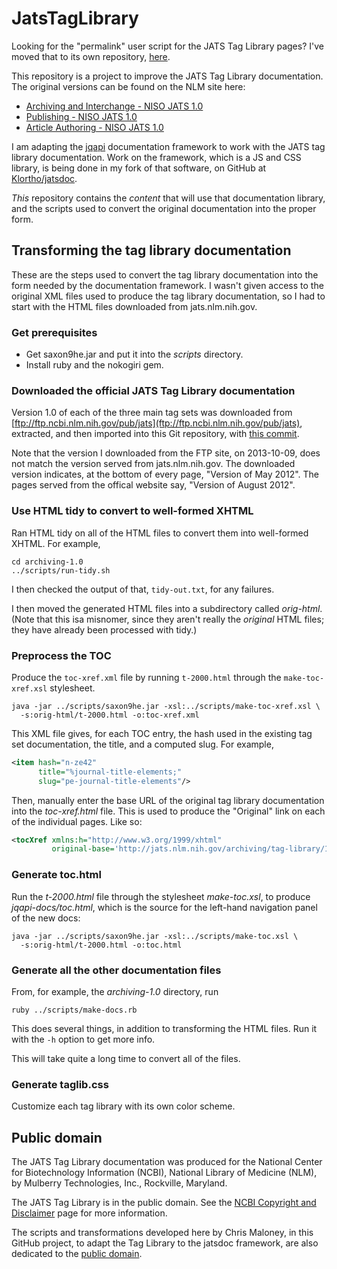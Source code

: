 ﻿JatsTagLibrary
==============

Looking for the "permalink" user script for the JATS Tag Library pages?  I've moved
that to its own repository, [here](https://github.com/Klortho/TagLibPermalink).

This repository is a project to improve the JATS
Tag Library documentation.  The original versions can be found on the NLM site here:

  * [Archiving and Interchange - NISO JATS
    1.0](http://jats.nlm.nih.gov/archiving/tag-library/1.0/)
  * [Publishing - NISO JATS 1.0](http://jats.nlm.nih.gov/publishing/tag-library/1.0/)
  * [Article Authoring - NISO JATS
    1.0](http://jats.nlm.nih.gov/articleauthoring/tag-library/1.0/)

I am adapting the [jqapi](http://jqapi.com/) documentation framework to work with
the JATS tag library documentation.  Work on the framework, which is a JS and CSS library,
is being done in my fork of that software, on GitHub at
[Klortho/jatsdoc](https://github.com/Klortho/jatsdoc).

*This* repository contains the *content* that will use that documentation library,
and the scripts used to convert the original documentation into the proper form.




Transforming the tag library documentation
------------------------------------------

These are the steps used to convert the tag library documentation into the form
needed by the documentation framework.  I wasn't given access to the original
XML files used to produce the tag library documentation, so I had to start with
the HTML files downloaded from jats.nlm.nih.gov.

### Get prerequisites

* Get saxon9he.jar and put it into the *scripts* directory.
* Install ruby and the nokogiri gem.

### Downloaded the official JATS Tag Library documentation

Version 1.0 of each of the three main tag sets was downloaded from
[ftp://ftp.ncbi.nlm.nih.gov/pub/jats](ftp://ftp.ncbi.nlm.nih.gov/pub/jats),
extracted, and then imported into this Git repository, with
[this commit](https://github.com/Klortho/JatsTagLibrary/commit/ba87a7309da8f3350a7128a52320183f4c5b177d).

Note that the version I downloaded from the FTP site, on 2013-10-09, does not match the version
served from jats.nlm.nih.gov.  The downloaded version indicates, at the bottom of every page,
"Version of May 2012".  The pages served from the offical website say, "Version of August 2012".

### Use HTML tidy to convert to well-formed XHTML

Ran HTML tidy on all of the HTML files to convert them into well-formed XHTML. For
example,

```
cd archiving-1.0
../scripts/run-tidy.sh
```

I then checked the output of that, `tidy-out.txt`, for any failures.

I then moved the generated HTML files into a subdirectory called *orig-html*.
(Note that this isa misnomer, since they aren't really the *original* HTML files;
they have already been processed with tidy.)


### Preprocess the TOC

Produce the `toc-xref.xml` file by running `t-2000.html` through the `make-toc-xref.xsl`
stylesheet.

```
java -jar ../scripts/saxon9he.jar -xsl:../scripts/make-toc-xref.xsl \
  -s:orig-html/t-2000.html -o:toc-xref.xml
```

This XML file gives, for each TOC entry, the hash used in the existing
tag set documentation, the title, and a computed slug.  For example,

```xml
<item hash="n-ze42"
      title="%journal-title-elements;"
      slug="pe-journal-title-elements"/>
```

Then, manually enter the base URL of the original tag library documentation into
the *toc-xref.html* file.  This is used to produce the "Original" link on each of the
individual pages.  Like so:

```xml
<tocXref xmlns:h="http://www.w3.org/1999/xhtml"
         original-base='http://jats.nlm.nih.gov/archiving/tag-library/1.0/'>
```


### Generate toc.html

Run the *t-2000.html* file through the stylesheet *make-toc.xsl*, to produce *jqapi-docs/toc.html*,
which is the source for the left-hand navigation panel of the new docs:

```
java -jar ../scripts/saxon9he.jar -xsl:../scripts/make-toc.xsl \
  -s:orig-html/t-2000.html -o:toc.html
```

### Generate all the other documentation files

From, for example, the *archiving-1.0* directory, run

```
ruby ../scripts/make-docs.rb
```

This does several things, in addition to transforming the HTML files.  Run
it with the `-h` option to get more info.

This will take quite a long time to convert all of the files.


### Generate taglib.css

Customize each tag library with its own color scheme.



Public domain
-------------

The JATS Tag Library documentation was produced for the National Center for
Biotechnology Information (NCBI), National Library of Medicine (NLM), by
Mulberry Technologies, Inc., Rockville, Maryland.

The JATS Tag Library is in the public domain. See the [NCBI Copyright and
Disclaimer](http://www.ncbi.nlm.nih.gov/About/disclaimer.html) page for more
information.

The scripts and transformations developed here by Chris Maloney, in this GitHub
project, to adapt the Tag Library to the jatsdoc framework, are also dedicated
to the [public domain](http://creativecommons.org/publicdomain/zero/1.0/).